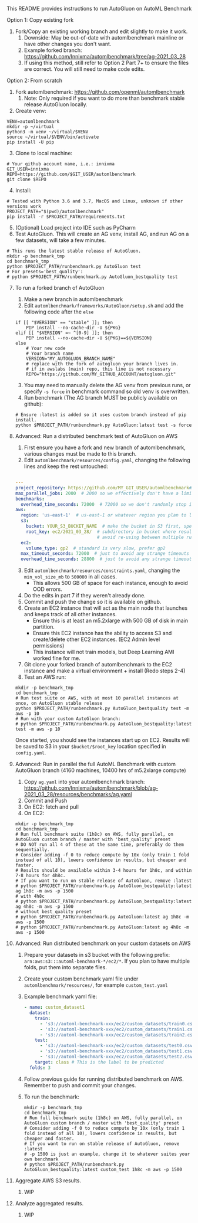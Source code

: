 This README provides instructions to run AutoGluon on AutoML Benchmark

Option 1: Copy existing fork

1. Fork/Copy an existing working branch and edit slightly to make it work.
    1. Downside: May be out-of-date with automlbenchmark mainline or have other changes you don't want.
    2. Example forked branch: https://github.com/Innixma/automlbenchmark/tree/ag-2021_03_28
    3. If using this method, still refer to Option 2 Part 7+ to ensure the files are correct. You will still need to make code edits.

Option 2: From scratch

1. Fork automlbenchmark: https://github.com/openml/automlbenchmark
   1. Note: Only required if you want to do more than benchmark stable release AutoGluon locally. 
2. Create venv:
```
VENV=automlbenchmark
mkdir -p ~/virtual
python3 -m venv ~/virtual/$VENV
source ~/virtual/$VENV/bin/activate
pip install -U pip
```
3. Clone to local machine:
```
# Your github account name, i.e.: innixma
GIT_USER=innixma
REPO=https://github.com/$GIT_USER/automlbenchmark
git clone $REPO
```
4. Install:
```
# Tested with Python 3.6 and 3.7, MacOS and Linux, unknown if other versions work
PROJECT_PATH="$(pwd)/automlbenchmark"
pip install -r $PROJECT_PATH/requirements.txt
```
5. (Optional) Load project into IDE such as PyCharm
6. Test AutoGluon. This will create an AG venv, install AG, and run AG on a few datasets, will take a few minutes.
```
# This runs the latest stable release of AutoGluon.
mkdir -p benchmark_tmp
cd benchmark_tmp
python $PROJECT_PATH/runbenchmark.py AutoGluon test
# For presets='best_quality':
# python $PROJECT_PATH/runbenchmark.py AutoGluon_bestquality test
```
7. To run a forked branch of AutoGluon
    1. Make a new branch in automlbenchmark
    2. Edit `automlbenchmark/frameworks/AutoGluon/setup.sh` and add the following code after the `else`
    ```
    if [[ "$VERSION" == "stable" ]]; then
        PIP install --no-cache-dir -U ${PKG}
    elif [[ "$VERSION" =~ ^[0-9] ]]; then
        PIP install --no-cache-dir -U ${PKG}==${VERSION}
    else
        # Your new code
        # Your branch name
        VERSION="MY_AUTOGLUON_BRANCH_NAME"  
        # replace with the fork of autogluon your branch lives in.
        # if in awslabs (main) repo, this line is not necessary
        REPO="https://github.com/MY_GITHUB_ACCOUNT/autogluon.git"
    ```
    3. You may need to manually delete the AG venv from previous runs, or specify `-s force` in benchmark command so old venv is overwritten.
    4. Run benchmark (The AG branch MUST be publicly available on github):
    ```
    # Ensure :latest is added so it uses custom branch instead of pip install.
    python $PROJECT_PATH/runbenchmark.py AutoGluon:latest test -s force
    ```
    
8. Advanced: Run a distributed benchmark test of AutoGluon on AWS
   1. First ensure you have a fork and new branch of automlbenchmark, various changes must be made to this branch.
   2. Edit `automlbenchmark/resources/config.yaml`, changing the following lines and keep the rest untouched:
   
     ```yaml
   
     ---
     project_repository: https://github.com/MY_GIT_USER/automlbenchmark#MY_AUTOMLBENCHMARK_BRANCH_NAME
     max_parallel_jobs: 2000  # 2000 so we effectively don't have a limit on parallel EC2 instances
     benchmarks:
       overhead_time_seconds: 72000  # 72000 so we don't randomly stop instances if they take a bit longer than specified
     aws:
       region: 'us-east-1'  # us-east-1 or whatever region you plan to launch instances
       s3:
         bucket: YOUR_S3_BUCKET_NAME  # make the bucket in S3 first, specify a new one to isolate runs from other users (requires creation)
         root_key: ec2/2021_03_28/  # subdirectory in bucket where results are saved, try to keep in sync with what you are testing
                                    # avoid re-using between multiple runs as it is easy to confuse which results are from what experiment
       ec2:
         volume_type: gp2  # standard is very slow, prefer gp2
       max_timeout_seconds: 72000  # just to avoid any strange timeouts
       overhead_time_seconds: 28800  # just to avoid any strange timeouts
     ```
   3. Edit `automlbenchmark/resources/constraints.yaml`, changing the `min_vol_size_mb` to `500000` in all cases.
      - This allows 500 GB of space for each instance, enough to avoid OOD errors.
   4. Do the edits in part 7 if they weren't already done.
   5. Commit and push the change so it is available on github.
   6. Create an EC2 instance that will act as the main node that launches and keeps track of all other instances.
      - Ensure this is at least an m5.2xlarge with 500 GB of disk in main partition.
      - Ensure this EC2 instance has the ability to access S3 and create/delete other EC2 instances. (EC2 Admin level permissions)
      - This instance will not train models, but Deep Learning AMI worked fine for me.
   7. Git clone your forked branch of automlbenchmark to the EC2 instance and make a virtual environment + install (Redo steps 2-4)
   8. Test an AWS run:
   ```
   mkdir -p benchmark_tmp
   cd benchmark_tmp
   # Run test suite on AWS, with at most 10 parallel instances at once, on AutoGluon stable release
   python $PROJECT_PATH/runbenchmark.py AutoGluon_bestquality test -m aws -p 10
   # Run with your custom AutoGluon branch:
   # python $PROJECT_PATH/runbenchmark.py AutoGluon_bestquality:latest test -m aws -p 10
   ```
   Once started, you should see the instances start up on EC2. Results will be saved to S3 in your `$bucket/$root_key` location specified in `config.yaml`.
   
9. Advanced: Run in parallel the full AutoML Benchmark with custom AutoGluon branch (4160 machines, 10400 hrs of m5.2xlarge compute)
   1. Copy `ag.yaml` into your automlbenchmark branch: https://github.com/Innixma/automlbenchmark/blob/ag-2021_03_28/resources/benchmarks/ag.yaml
   2. Commit and Push
   3. On EC2: fetch and pull
   4. On EC2:
   ```
   mkdir -p benchmark_tmp
   cd benchmark_tmp
   # Run full benchmark suite (1h8c) on AWS, fully parallel, on AutoGluon custom branch / master with 'best_quality' preset
   # DO NOT run all 4 of these at the same time, preferably do them sequentially.
   # Consider adding -f 0 to reduce compute by 10x (only train 1 fold instead of all 10), lowers confidence in results, but cheaper and faster.
   # Results should be available within 3-4 hours for 1h8c, and within 7-8 hours for 4h8c.
   # If you want to run on stable release of AutoGluon, remove :latest
   # python $PROJECT_PATH/runbenchmark.py AutoGluon_bestquality:latest ag 1h8c -m aws -p 1500
   # with 4h8c
   # python $PROJECT_PATH/runbenchmark.py AutoGluon_bestquality:latest ag 4h8c -m aws -p 1500
   # without best_quality preset
   # python $PROJECT_PATH/runbenchmark.py AutoGluon:latest ag 1h8c -m aws -p 1500
   # python $PROJECT_PATH/runbenchmark.py AutoGluon:latest ag 4h8c -m aws -p 1500
   ```
   
10. Advanced: Run distributed benchmark on your custom datasets on AWS

    1. Prepare your datasets in s3 bucket with the following prefix: `arn:aws:s3:::automl-benchmark-*/ec2/*`. If you plan to have multiple folds, put them into separate files.

    2. Create your custom benchmark yaml file under `automlbenchmark/resources/`, for example `custom_test.yaml`

    3. Example benchmark yaml file:

        ```yaml
        - name: custom_dataset1
          dataset:
            train: 
              - 's3://automl-benchmark-xxx/ec2/custom_datasets/train0.csv'
              - 's3://automl-benchmark-xxx/ec2/custom_datasets/train1.csv'
              - 's3://automl-benchmark-xxx/ec2/custom_datasets/train2.csv'
            test: 
              - 's3://automl-benchmark-xxx/ec2/custom_datasets/test0.csv'
              - 's3://automl-benchmark-xxx/ec2/custom_datasets/test1.csv'
              - 's3://automl-benchmark-xxx/ec2/custom_datasets/test2.csv'
            target: class # This is the label to be predicted
          folds: 3
        
        ```

    4. Follow previous guide for running distributed benchmark on AWS. Remember to push and commit your changes.

    5. To run the benchmark:

       ```
       mkdir -p benchmark_tmp
       cd benchmark_tmp
       # Run full benchmark suite (1h8c) on AWS, fully parallel, on AutoGluon custom branch / master with 'best_quality' preset
       # Consider adding -f 0 to reduce compute by 10x (only train 1 fold instead of all 10), lowers confidence in results, but cheaper and faster.
       # If you want to run on stable release of AutoGluon, remove :latest
       # -p 1500 is just an example, change it to whatever suites your own benchmark
       # python $PROJECT_PATH/runbenchmark.py AutoGluon_bestquality:latest custom_test 1h8c -m aws -p 1500
       ```

       

11. Aggregate AWS S3 results.

     1. WIP

12. Analyze aggregated results.
     1. WIP